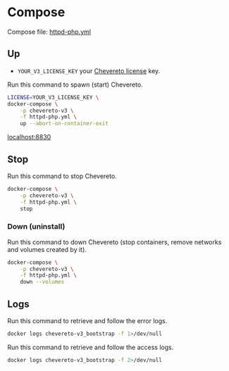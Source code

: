 # Compose

Compose file: [httpd-php.yml](../httpd-php.yml)

## Up

* `YOUR_V3_LICENSE_KEY` your [Chevereto license](https://chevereto.com/panel/license) key.

Run this command to spawn (start) Chevereto.

```sh
LICENSE=YOUR_V3_LICENSE_KEY \
docker-compose \
    -p chevereto-v3 \
    -f httpd-php.yml \
    up --abort-on-container-exit
```

[localhost:8830](http://localhost:8830)

## Stop

Run this command to stop Chevereto.

```sh
docker-compose \
    -p chevereto-v3 \
    -f httpd-php.yml \
    stop
```

### Down (uninstall)

Run this command to down Chevereto (stop containers, remove networks and volumes created by it).

```sh
docker-compose \
    -p chevereto-v3 \
    -f httpd-php.yml \
    down --volumes
```

## Logs

Run this command to retrieve and follow the error logs.

```sh
docker logs chevereto-v3_bootstrap -f 1>/dev/null
```

Run this command to retrieve and follow the access logs.

```sh
docker logs chevereto-v3_bootstrap -f 2>/dev/null
```
